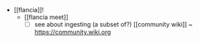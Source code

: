 - [[flancia]]!
  - [[flancia meet]]
    - [ ] see about ingesting (a subset of?) [[community wiki]] ~ https://community.wiki.org
